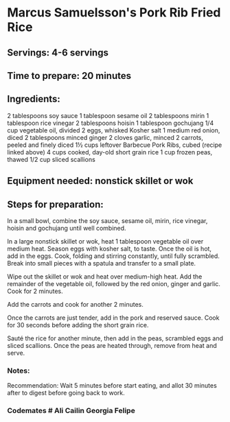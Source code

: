 # Marcus Samuelsson's Pork Rib Fried Rice

## Servings: 4-6 servings

## Time to prepare: 20 minutes

## Ingredients:

2 tablespoons soy sauce
1 tablespoon sesame oil
2 tablespoons mirin
1 tablespoon rice vinegar
2 tablespoons hoisin
1 tablespoon gochujang
1/4 cup vegetable oil, divided
2 eggs, whisked
Kosher salt
1 medium red onion, diced
2 tablespoons minced ginger
2 cloves garlic, minced
2 carrots, peeled and finely diced
1½ cups leftover Barbecue Pork Ribs, cubed (recipe linked above)
4 cups cooked, day-old short grain rice
1 cup frozen peas, thawed
1/2 cup sliced scallions


## Equipment needed: nonstick skillet or wok


## Steps for preparation: 

In a small bowl, combine the soy sauce, sesame oil, mirin, rice vinegar, hoisin and gochujang until well combined.

In a large nonstick skillet or wok, heat 1 tablespoon vegetable oil over medium heat. Season eggs with kosher salt, to taste. Once the oil is hot, add in the eggs. Cook, folding and stirring constantly, until fully scrambled. Break into small pieces with a spatula and transfer to a small plate.

Wipe out the skillet or wok and heat over medium-high heat. Add the remainder of the vegetable oil, followed by the red onion, ginger and garlic. Cook for 2 minutes.

Add the carrots and cook for another 2 minutes.

Once the carrots are just tender, add in the pork and reserved sauce. Cook for 30 seconds before adding the short grain rice.

Sauté the rice for another minute, then add in the peas, scrambled eggs and sliced scallions. Once the peas are heated through, remove from heat and serve. 



### Notes:

Recommendation: Wait 5 minutes before start eating, and allot 30 minutes after to digest before going back to work.

### Codemates # Ali Cailin Georgia Felipe

